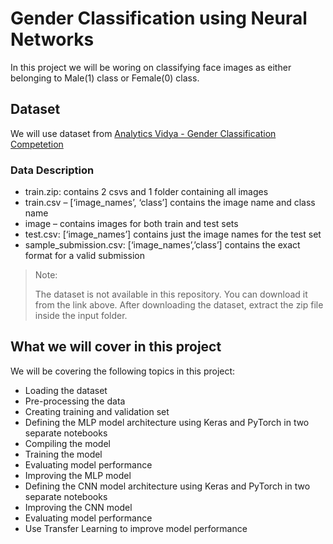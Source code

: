 # Gender Classification using Neural Networks

In this project we will be woring on classifying face images as either belonging to Male(1) class or Female(0) class.

## Dataset

We will use dataset from [Analytics Vidya - Gender Classification Competetion](https://datahack.analyticsvidhya.com/contest/gender-classification/#ProblemStatement)


### Data Description

- train.zip: contains 2 csvs and 1 folder containing all images
- train.csv – [‘image_names’, ‘class’] contains the image name and class name
- image – contains images for both train and test sets
- test.csv: [‘image_names’] contains just the image names for the test set
- sample_submission.csv: [‘image_names’,’class’] contains the exact format for a valid submission

> Note: 
>
> The dataset is not available in this repository. You can download it from the link above.
> After downloading the dataset, extract the zip file inside the input folder.

## What we will cover in this project

We will be covering the following topics in this project:

- Loading the dataset
- Pre-processing the data
- Creating training and validation set
- Defining the MLP model architecture using Keras and PyTorch in two separate notebooks
- Compiling the model
- Training the model
- Evaluating model performance
- Improving the MLP model
- Defining the CNN model architecture using Keras and PyTorch in two separate notebooks
- Improving the CNN model
- Evaluating model performance
- Use Transfer Learning to improve model performance